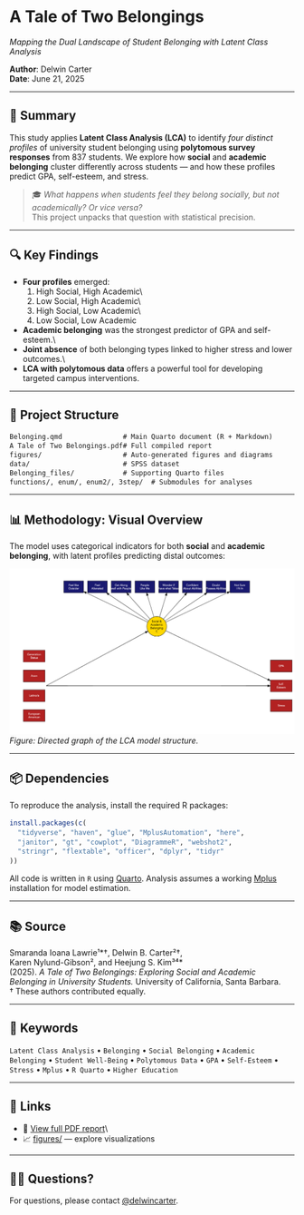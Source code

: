 # A Tale of Two Belongings

*Mapping the Dual Landscape of Student Belonging with Latent Class Analysis*

**Author**: Delwin Carter\
**Date**: June 21, 2025

------------------------------------------------------------------------

## 🧭 Summary

This study applies **Latent Class Analysis (LCA)** to identify *four distinct profiles* of university student belonging using **polytomous survey responses** from 837 students. We explore how **social** and **academic belonging** cluster differently across students — and how these profiles predict GPA, self-esteem, and stress.

> 🎓 *What happens when students feel they belong socially, but not academically? Or vice versa?*\
> This project unpacks that question with statistical precision.

------------------------------------------------------------------------

## 🔍 Key Findings

-   **Four profiles** emerged:
    1.  High Social, High Academic\
    2.  Low Social, High Academic\
    3.  High Social, Low Academic\
    4.  Low Social, Low Academic
-   **Academic belonging** was the strongest predictor of GPA and self-esteem.\
-   **Joint absence** of both belonging types linked to higher stress and lower outcomes.\
-   **LCA with polytomous data** offers a powerful tool for developing targeted campus interventions.

------------------------------------------------------------------------

## 📁 Project Structure

``` text
Belonging.qmd               # Main Quarto document (R + Markdown)
A Tale of Two Belongings.pdf# Full compiled report
figures/                    # Auto-generated figures and diagrams
data/                       # SPSS dataset
Belonging_files/            # Supporting Quarto files
functions/, enum/, enum2/, 3step/  # Submodules for analyses
```

------------------------------------------------------------------------

## 📊 Methodology: Visual Overview

The model uses categorical indicators for both **social** and **academic belonging**, with latent profiles predicting distal outcomes:

![LCA Model](figures/lca_model.png)\
*Figure: Directed graph of the LCA model structure.*

------------------------------------------------------------------------

## 📦 Dependencies

To reproduce the analysis, install the required R packages:

``` r
install.packages(c(
  "tidyverse", "haven", "glue", "MplusAutomation", "here",
  "janitor", "gt", "cowplot", "DiagrammeR", "webshot2",
  "stringr", "flextable", "officer", "dplyr", "tidyr"
))
```

All code is written in `R` using [Quarto](https://quarto.org/). Analysis assumes a working [Mplus](https://www.statmodel.com/) installation for model estimation.

------------------------------------------------------------------------

## 📚 Source

Smaranda Ioana Lawrie¹*†, Delwin B. Carter²†,\
Karen Nylund-Gibson², and Heejung S. Kim³⁴*\
(2025). *A Tale of Two Belongings: Exploring Social and Academic Belonging in University Students.* University of California, Santa Barbara.\
† These authors contributed equally.

------------------------------------------------------------------------

## 🔑 Keywords

`Latent Class Analysis` • `Belonging` • `Social Belonging` • `Academic Belonging` • `Student Well-Being` • `Polytomous Data` • `GPA` • `Self-Esteem` • `Stress` • `Mplus` • `R Quarto` • `Higher Education`

------------------------------------------------------------------------

## 📎 Links

-   🔬 [View full PDF report](./lawrie%20et%20al%20(2024).pdf)\
-   📈 [figures/](./figures) — explore visualizations

------------------------------------------------------------------------

## 🙋‍♀️ Questions?

For questions, please contact [\@delwincarter](https://github.com/delwincarter).
